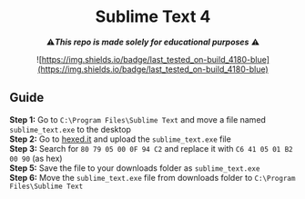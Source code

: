 <div align="center">

# Sublime Text 4
⚠️***This repo is made solely for educational purposes*** ⚠️

![https://img.shields.io/badge/last_tested_on-build_4180-blue](https://img.shields.io/badge/last_tested_on-build_4180-blue)

</div>

## Guide

**Step 1:** Go to `C:\Program Files\Sublime Text` and move a file named `sublime_text.exe` to the desktop <br>
**Step 2:** Go to [hexed.it](https://hexed.it) and upload the `sublime_text.exe` file <br>
**Step 3:** Search for `80 79 05 00 0F 94 C2` and replace it with `C6 41 05 01 B2 00 90` (as hex) <br>
**Step 5:** Save the file to your downloads folder as `sublime_text.exe` <br>
**Step 6:** Move the `sublime_text.exe` file from downloads folder to `C:\Program Files\Sublime Text` <br>

